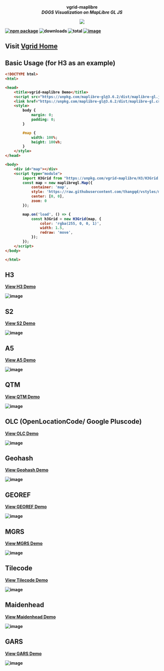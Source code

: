 <p align="center">
  <strong >vgrid-maplibre </strong> <br>
    <b><i>DGGS Visualization on MapLibre GL JS</i><b>
</p>
<p align="center">
  <img src="https://raw.githubusercontent.com/thangqd/vgridtools/main/images/readme/dggs.png">
</p>


[![npm package](https://img.shields.io/npm/v/vgrid-maplibre)](https://www.npmjs.com/package/vgrid-maplibre)
![downloads](https://img.shields.io/npm/dm/vgrid-maplibre)
![total](https://img.shields.io/npm/dt/vgrid-maplibre)
[![image](https://img.shields.io/badge/License-MIT-yellow.svg)](https://opensource.org/licenses/MIT)


## Visit [Vgrid Home](https://vgrid.vn)
 
## Basic Usage (for H3 as an example)
```html
<!DOCTYPE html>
<html>

<head>
    <title>vgrid-maplibre Demo</title>
    <script src="https://unpkg.com/maplibre-gl@3.6.2/dist/maplibre-gl.js"></script>
    <link href="https://unpkg.com/maplibre-gl@3.6.2/dist/maplibre-gl.css" rel="stylesheet" />
    <style>
        body {
            margin: 0;
            padding: 0;
        }

        #map {
            width: 100%;
            height: 100vh;
        }
    </style>
</head>

<body>
    <div id="map"></div>
    <script type="module">
        import H3Grid from "https://unpkg.com/vgrid-maplibre/H3/H3Grid.js";
        const map = new maplibregl.Map({
            container: 'map',
            style: 'https://raw.githubusercontent.com/thangqd/vstyles/main/vstyles/sbr/eclipse/eclipse.json',
            center: [0, 0],
            zoom: 0
        });

        map.on('load', () => {
            const h3Grid = new H3Grid(map, {
                color: 'rgba(255, 0, 0, 1)',
                width: 1.5,
                redraw: 'move',
            });
        });
    </script>
</body>

</html>
```

## H3 
[View H3 Demo](https://thangqd.github.io/pages/dggs/h3/)

![image](https://github.com/user-attachments/assets/00d27bea-523b-4d89-abf2-a1809dcffd12)

## S2 	
[View S2 Demo](https://thangqd.github.io/pages/dggs/s2/)

![image](https://github.com/user-attachments/assets/eeff51bf-16f0-4f45-ba2e-6b2fa6ddcb45)

## A5 	
[View A5 Demo](https://thangqd.github.io/pages/dggs/a5/)

![image](https://github.com/user-attachments/assets/c744df93-4374-4903-a47a-0ff752c744f6)

## QTM 	
[View QTM Demo](https://thangqd.github.io/pages/dggs/qtm/)

![image](https://github.com/user-attachments/assets/dd1fe259-d7f4-4bc7-8641-72ed433e65cf)

## OLC (OpenLocationCode/ Google Pluscode) 	
[View OLC Demo](https://thangqd.github.io/pages/dggs/olc/)

![image](https://github.com/user-attachments/assets/6f7e6da5-519f-4071-bacf-a4f328a0da86)

## Geohash 
[View Geohash Demo](https://thangqd.github.io/pages/dggs/geohash/)

![image](https://github.com/user-attachments/assets/7d3b320b-e650-407d-9605-e162dae1a6ca)

## GEOREF 
[View GEOREF Demo](https://thangqd.github.io/pages/dggs/georef/)

![image](https://github.com/user-attachments/assets/c4ee4c02-e531-48f3-b618-5c3d7b4c9d00)

## MGRS	
[View MGRS Demo](https://thangqd.github.io/pages/dggs/mgrs/)

![image](https://github.com/user-attachments/assets/e9b9cd46-4690-4f33-8bff-7dc32d154f78)

## Tilecode	
[View Tilecode Demo](https://thangqd.github.io/pages/dggs/tilecode/)

![image](https://github.com/user-attachments/assets/31aa45c1-df0f-4463-a3a1-5990c309aadd)

## Maidenhead 	
[View Maidenhead Demo](https://thangqd.github.io/pages/dggs/maidenhead/)

![image](https://github.com/user-attachments/assets/0015c444-17ca-4a4f-81bf-bd67197506d5)

## GARS 
[View GARS Demo](https://thangqd.github.io/pages/dggs/gars/)

![image](https://github.com/user-attachments/assets/eed1ebe3-c487-4be5-aa96-08974f2c9798)
